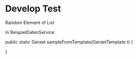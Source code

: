 Develop Test
============

Random Element of List


In BeispielDatenService

public static Geraet sampleFromTemplate(GeraetTemplate t) {



}
